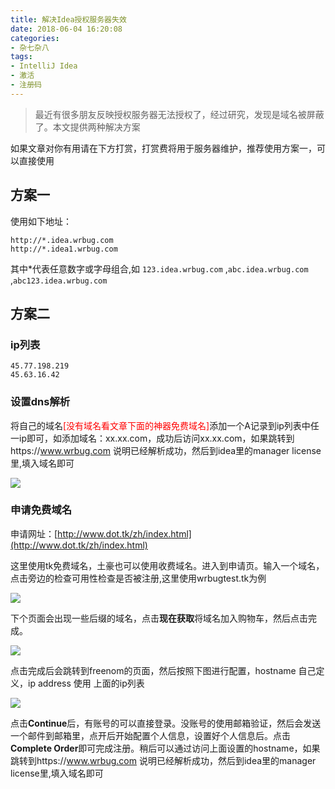 ```yaml
---
title: 解决Idea授权服务器失效
date: 2018-06-04 16:20:08
categories:
- 杂七杂八
tags: 
- IntelliJ Idea
- 激活
- 注册码
---
```


> 最近有很多朋友反映授权服务器无法授权了，经过研究，发现是域名被屏蔽了。本文提供两种解决方案
<!-- more -->


如果文章对你有用请在下方打赏，打赏费将用于服务器维护，推荐使用方案一，可以直接使用

## 方案一

使用如下地址：

```
http://*.idea.wrbug.com
http://*.idea1.wrbug.com

```


其中*代表任意数字或字母组合,如 `123.idea.wrbug.com` ,`abc.idea.wrbug.com` ,`abc123.idea.wrbug.com`


## 方案二

### ip列表

```
45.77.198.219
45.63.16.42
```

### 设置dns解析
将自己的域名<font color='red'>[没有域名看文章下面的神器免费域名]</font>添加一个A记录到ip列表中任一ip即可，如添加域名：xx.xx.com，成功后访问xx.xx.com，如果跳转到https://www.wrbug.com 说明已经解析成功，然后到idea里的manager license里,填入域名即可

![](/upload/2018/03/WX20180308-122718@2x.png)

### 申请免费域名
申请网址：[http://www.dot.tk/zh/index.html](http://www.dot.tk/zh/index.html)

这里使用tk免费域名，土豪也可以使用收费域名。进入到申请页。输入一个域名，点击旁边的检查可用性检查是否被注册,这里使用wrbugtest.tk为例

![](/upload/2018/03/WX20180308-120955.png)

下个页面会出现一些后缀的域名，点击**现在获取**将域名加入购物车，然后点击完成。

![](/upload/2018/03/WX20180308-121025.png)

点击完成后会跳转到freenom的页面，然后按照下图进行配置，hostname 自己定义，ip address 使用 上面的ip列表

![](/upload/2018/03/WX20180308-121152.png)

点击**Continue**后，有账号的可以直接登录。没账号的使用邮箱验证，然后会发送一个邮件到邮箱里，点开后开始配置个人信息，设置好个人信息后。点击**Complete Order**即可完成注册。稍后可以通过访问上面设置的hostname，如果跳转到https://www.wrbug.com 说明已经解析成功，然后到idea里的manager license里,填入域名即可




